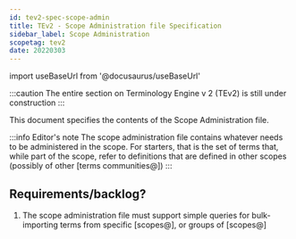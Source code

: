 ```yaml
---
id: tev2-spec-scope-admin
title: TEv2 - Scope Administration file Specification
sidebar_label: Scope Administration
scopetag: tev2
date: 20220303
---
```


import useBaseUrl from '@docusaurus/useBaseUrl'

:::caution
The entire section on Terminology Engine v 2 (TEv2) is still under construction
:::

This document specifies the contents of the Scope Administration file.

:::info Editor's note
The scope administration file contains whatever needs to be administered in the scope. For starters, that is the set of terms that, while part of the scope, refer to definitions that are defined in other scopes (possibly of other [terms communities@])
:::

## Requirements/backlog?

1. The scope administration file must support simple queries for bulk-importing terms from specific [scopes@], or groups of [scopes@]
